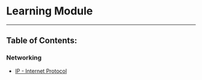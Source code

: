 # Learning Module
---

## Table of Contents:

### Networking
- [IP - Internet Protocol](Networking/internet-protocol.md)
